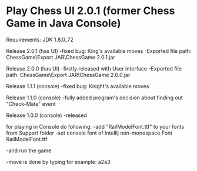 # Play Chess UI 2.0.1 (former Chess Game in Java Console)
Requirements: JDK 1.8.0_72

Release 2.0.1 (has UI)
-fixed bug: King's available moves
-Exported file path: ChessGame\Export JAR\ChessGame 2.0.1.jar

Release 2.0.0 (has UI)
-firstly released with User Interface
-Exported file path: ChessGame\Export JAR\ChessGame 2.0.0.jar

Release 1.1.1 (console)
-fixed bug: Knight's available moves

Release 1.1.0 (console)
-fully added program's decision about finding out "Check-Mate" event

Release 1.0.0 (console)
-released

for playing in Console do following:
-add "RailModelFont.ttf" to your fonts from Support folder
-set console font of Intellij non-monospace Font RailModelFont.ttf

-and run the game

-move is done by typing for example: a2a3